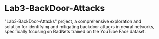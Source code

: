 # Lab3-BackDoor-Attacks
"Lab3-BackDoor-Attacks" project, a comprehensive exploration and solution for identifying and mitigating backdoor attacks in neural networks, specifically focusing on BadNets trained on the YouTube Face dataset.
